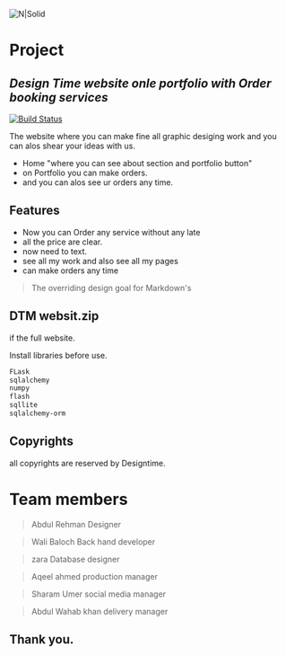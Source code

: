 
![N|Solid](https://dtmdesigntime.herokuapp.com/static/assets/images/design-time.png)
# Project 
## _Design Time website onle portfolio with Order booking services_



[![Build Status](https://travis-ci.org/joemccann/dillinger.svg?branch=master)](https://dtmdesigntime.herokuapp.com)

The website where you can make fine all graphic desiging work and you can alos shear your ideas with us.

- Home "where you can see about section and portfolio button"
- on Portfolio you can make orders.
- and you can alos see ur orders any time.

## Features

- Now you can Order any service without any late 
- all the price are clear.
- now need to text.
- see all my work and also see all my pages
- can make orders any time

> The overriding design goal for Markdown's


## DTM websit.zip

if the full website.

Install libraries before use.

```sh
FLask
sqlalchemy
numpy
flash
sqllite
sqlalchemy-orm
```

## Copyrights 

all copyrights are reserved by Designtime.
# Team members
> Abdul Rehman
Designer
             
> Wali Baloch
Back hand developer

> zara
Database designer

> Aqeel ahmed
production manager

> Sharam Umer
social media manager

> Abdul Wahab khan
delivery manager


## Thank you.



